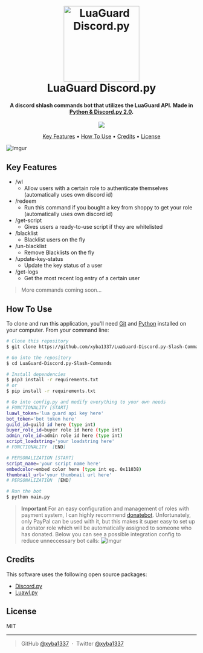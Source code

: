 
<h1 align="center">
  <br>
  <a href="https://luawl.com/"><img src="https://i.imgur.com/Xzg91Pi.png" alt="LuaGuard Discord.py" width="200"></a>
  <br>
  LuaGuard Discord.py
  <br>
</h1>

<h4 align="center">A discord shlash commands bot that utilizes the LuaGuard API. Made in <a href="https://discordpy.readthedocs.io/en/stable/migrating.html" target="_blank">Python & Discord.py 2.0</a>.</h4>

<p align="center">
  <a href="https://www.paypal.me/xyba1337">
    <img src="https://img.shields.io/badge/$-donate-ff69b4.svg?maxAge=2592000&amp;style=flat">
  </a>
</p>

<p align="center">
  <a href="#key-features">Key Features</a> •
  <a href="#how-to-use">How To Use</a> •
  <a href="#credits">Credits</a> •
  <a href="#license">License</a>
</p>

![Imgur](https://i.imgur.com/exqAJTI.gif)

## Key Features

* /wl
  - Allow users with a certain role to authenticate themselves (automatically uses own discord id)
* /redeem
  - Run this command if you bought a key from shoppy to get your role (automatically uses own discord id)
* /get-script
  - Gives users a ready-to-use script if they are whitelisted
* /blacklist
  - Blacklist users on the fly
* /un-blacklist
  - Remove Blacklists on the fly
* /update-key-status
  - Update the key status of a user
* /get-logs
  - Get the most recent log entry of a certain user
> More commands coming soon...

## How To Use

To clone and run this application, you'll need [Git](https://git-scm.com) and [Python](https://www.python.org/downloads/) installed on your computer. 
From your command line:

```bash
# Clone this repository
$ git clone https://github.com/xyba1337/LuaGuard-Discord.py-Slash-Commands

# Go into the repository
$ cd LuaGuard-Discord.py-Slash-Commands

# Install dependencies
$ pip3 install -r requirements.txt
# or
$ pip install -r requirements.txt

# Go into config.py and modify everything to your own needs
# FUNCTIONALITY [START]
luawl_token='lua guard api key here'
bot_token='bot token here'
guild_id=guild id here (type int)
buyer_role_id=buyer role id here (type int)
admin_role_id=admin role id here (type int)
script_loadstring='your loadstring here'
# FUNCTIONALITY  [END]

# PERSONALIZATION [START]
script_name='your script name here'
embedcolor=embed color here (type int eg. 0x11038)
thumbnail_url='your thumbnail url here'
# PERSONALIZATION  [END]

# Run the bot
$ python main.py
```

> **Important**
> For an easy configuration and management of roles with payment system, I can highly recommend <a target="blank" href="https://donatebot.io/">donatebot</a>. Unfortunately, only PayPal can be used with it, but this makes it super easy to set up a donator role which will be automatically assigned to someone who has donated.
Below you can see a possible integration config to reduce unneccessary bot calls: 
![Imgur](https://i.imgur.com/MDeauDi.gif)
## Credits

This software uses the following open source packages:

- [Discord.py](https://github.com/Rapptz/discord.py)
- [Luawl.py](https://pypi.org/project/luawl.py/)

## License

MIT

---

> GitHub [@xyba1337](https://github.com/xyba1337) &nbsp;&middot;&nbsp;
> Twitter [@xyba1337](https://twitter.com/xyba1337)

